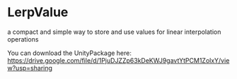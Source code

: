# LerpValue 

a compact and simple way to store and use values for linear interpolation operations


You can download the UnityPackage here: https://drive.google.com/file/d/1PjuDJZZp63kDeKWJ9gavtYtPCM1ZolxY/view?usp=sharing

